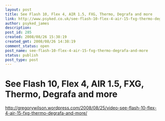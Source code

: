```yaml
---
layout: post
title: See Flash 10, Flex 4, AIR 1.5, FXG, Thermo, Degrafa and more
link: http://www.psyked.co.uk/see-flash-10-flex-4-air-15-fxg-thermo-degrafa-and-more/
author: psyked_james
description: 
post_id: 285
created: 2008/08/26 15:38:19
created_gmt: 2008/08/26 14:38:19
comment_status: open
post_name: see-flash-10-flex-4-air-15-fxg-thermo-degrafa-and-more
status: publish
post_type: post
---
```


# See Flash 10, Flex 4, AIR 1.5, FXG, Thermo, Degrafa and more

<http://gregorywilson.wordpress.com/2008/08/25/video-see-flash-10-flex-4-air-15-fxg-thermo-degrafa-and-more/>
